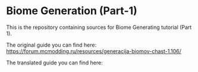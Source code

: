 # Biome Generation (Part-1)
This is the repository containing sources for Biome Generating tutorial (Part 1).


The original guide you can find here: https://forum.mcmodding.ru/resources/generacija-biomov-chast-1.106/

The translated guide you can find here:

